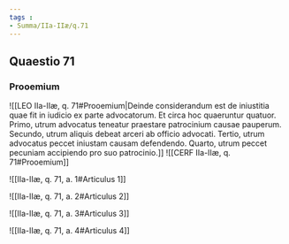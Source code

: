 ```yaml
---
tags : 
- Summa/IIa-IIæ/q.71
---
```


## Quaestio 71

### Prooemium

![[LEO IIa-IIæ, q. 71#Prooemium|Deinde considerandum est de iniustitia quae fit in iudicio ex parte advocatorum. Et circa hoc quaeruntur quatuor. Primo, utrum advocatus teneatur praestare patrocinium causae pauperum. Secundo, utrum aliquis debeat arceri ab officio advocati. Tertio, utrum advocatus peccet iniustam causam defendendo. Quarto, utrum peccet pecuniam accipiendo pro suo patrocinio.]]
![[CERF IIa-IIæ, q. 71#Prooemium]]

![[IIa-IIæ, q. 71, a. 1#Articulus 1]]

![[IIa-IIæ, q. 71, a. 2#Articulus 2]]

![[IIa-IIæ, q. 71, a. 3#Articulus 3]]

![[IIa-IIæ, q. 71, a. 4#Articulus 4]]

